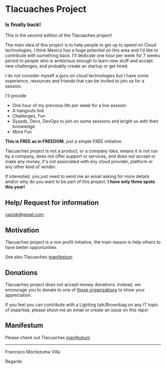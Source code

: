 # Tlacuaches Project

### Is finally back!
This is the second edition of the Tlacuaches project!

The main idea of this project is to help people to get up to speed on Cloud technologies, I think Mexico has a huge potential on this area and I'd like to contribute with something back.
I'll dedicate one hour per week for 7 weeks period to people who is ambicious enough to learn new stuff and accept new challenges, and probably create an startup or get hired.

I do not consider myself a guru on cloud technologies but I have some experience, resources and friends that can be invited to join us for a session.

I'll provide 
- One hour of my precious life per week for a live session
- A hangouts link
- Challenges, Fun
- Sysads, Devs, DevOps to join on some sessions and bright us with their knowledge
- More Fun

**This is FREE as in FREEDOM**, just a simple FREE initiative.

Tlacuaches project is not a product, or a company idea, means it is not run by a company, does not offer support or services, and does not accept or make any money, it's not associated with any cloud provider, platform or any other kind of vendor.

If interested, you just need to send me an email asking for more details and/or why do you want to be part of this project.
**I have only three spots this year!**

## Help/ Request for information

yazpik@gmail.com

## Motivation

Tlacuaches project is a non profit initiative, the main reason is help others to have better opportunities

See also Tlacuaches [manifestum](https://github.com/yazpik/tlacuaches/blob/master/manifestum.md)

## Donations

Tlacuaches project does not accept money donations. 
Instead, we encourage you to donate to one of [these organizations](https://github.com/fmoctezuma/tlacuaches/wiki/Donations) to show your appreciation.

If you feel you can contribute with a Lighting talk/Brownbag on any IT topic of expertise, please shoot me an email or create an issue on this repo!

## Manifestum
Please check out Tlacuaches [manifestum](https://github.com/yazpik/tlacuaches/blob/master/manifestum.md) 

---------
Francisco Moctezuma Villa

Regards




